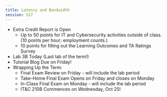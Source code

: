 ```yaml
---
title: Latency and Bandwidth
session: S17
---
```

* Extra Credit Report is Open
    * Up to 50 points for IT and Cybersecurity activities outside of class. (10 points per hour; employment counts.)
    * 10 points for filling out the Learning Outcomes and TA Ratings Survey
* Lab 3B Today (Last lab of the term!)
* Tutorial Blog Due on Friday!
* Wrapping Up the Term:
    * Final Exam Review on Friday - will include the lab period
    * Take-Home Final Exam Opens on Friday and closes on Monday
    * In-Class Final Exam on Monday - will include the lab period
    * IT&C 210B Commences on Wednesday, Oct 25!